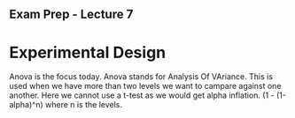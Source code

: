 Exam Prep - Lecture 7
---
# Experimental Design
Anova is the focus today. Anova stands for Analysis Of VAriance. This is used when we have more than two levels we want to campare against one another. Here we cannot use a t-test as we would get alpha inflation. (1 - (1-alpha)^n) where n is the levels. 